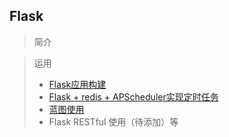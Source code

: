 ## Flask

> 简介

> 运用
>   * [Flask应用构建](flask_demo/flask_demo.py)
>   * [Flask + redis + APScheduler实现定时任务](flask_apscheduler_class/main_task.py)
>   * [蓝图使用](./BluePrint/blueprint.py)
>   * Flask RESTful 使用（待添加）等